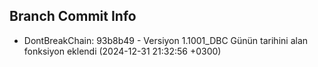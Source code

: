 ## Branch Commit Info
- DontBreakChain: 93b8b49 - Versiyon 1.1001_DBC Günün tarihini alan fonksiyon eklendi (2024-12-31 21:32:56 +0300)
